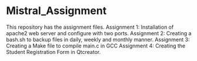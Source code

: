 # Mistral_Assignment
This repository has the assignment files.
Assignment 1: 
    Installation of apache2 web server and configure with two ports.
Assignment 2:
    Creating a bash.sh to backup files in daily, weekly and monthly manner.
Assignment 3:
    Creating a Make file to compile main.c in GCC
Assignment 4:
    Creating the Student Registration Form in Qtcreator.
